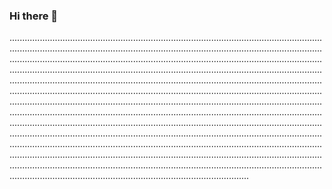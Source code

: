 ### Hi there 👋

...........................................................................................................................................................................................................................................................................................................................................................................................................................................................................................................................................................................................................................................................................................................................................................................................................................................................................................................................................................................................................................................................................................................................................................................................................................................................................................................................................................................................................................................................................................................................................................................................................................................................................................................................................................................